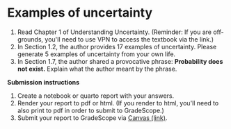 # Examples of uncertainty

1. Read Chapter 1 of Understanding Uncertainty. (Reminder: If you are off-grounds, you'll need to use VPN to access the textbook via the link.)
2. In Section 1.2, the author provides 17 examples of uncertainty.  Please generate 5 examples of uncertainty from your own life.
3. In Section 1.7, the author shared a provocative phrase: **Probability does not exist.**  Explain what the author meant by the phrase.

**Submission instructions**
1. Create a notebook or quarto report with your answers.
2. Render your report to pdf or html.  (If you render to html, you'll need to also print to pdf in order to submit to GradeScope.)
3. Submit your report to GradeScope via [Canvas (link)](https://canvas.its.virginia.edu/courses/153564/assignments/765591).